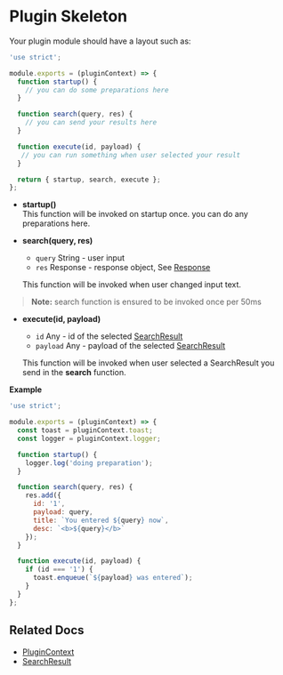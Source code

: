 # Plugin Skeleton

Your plugin module should have a layout such as:
```javascript
'use strict';

module.exports = (pluginContext) => {
  function startup() {
    // you can do some preparations here
  }

  function search(query, res) {
    // you can send your results here
  }

  function execute(id, payload) {
   // you can run something when user selected your result
  }

  return { startup, search, execute };
};
```

* **startup()**  
This function will be invoked on startup once.
you can do any preparations here.

* **search(query, res)**  
  - `query` String - user input
  - `res` Response - response object, See [Response](response.md)  

  This function will be invoked when user changed input text.
> **Note:** search function is ensured to be invoked once per 50ms

* **execute(id, payload)**  
  - `id` Any - id of the selected [SearchResult](search-result.md)
  - `payload` Any - payload of the selected [SearchResult](search-result.md)  

  This function will be invoked when user selected a SearchResult you send in the **search** function.


**Example**
```javascript
'use strict';

module.exports = (pluginContext) => {
  const toast = pluginContext.toast;
  const logger = pluginContext.logger;

  function startup() {
    logger.log('doing preparation');
  }

  function search(query, res) {
    res.add({
      id: '1',
      payload: query,
      title: `You entered ${query} now`,
      desc: `<b>${query}</b>`
    });
  }

  function execute(id, payload) {
    if (id === '1') {
      toast.enqueue(`${payload} was entered`);
    }
  }
};
```

## Related Docs
- [PluginContext](plugin-context.md)
- [SearchResult](search-result.md)